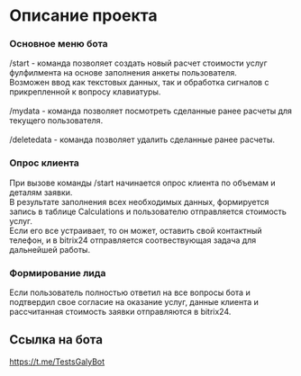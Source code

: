 # Описание проекта
### Основное меню бота
/start - команда позволяет создать новый расчет стоимости услуг фулфилмента на основе заполнения анкеты пользователя.</br>
Возможен ввод как текстовых данных, так и обработка сигналов с прикрепленной к вопросу клавиатуры.</br></br>
/mydata - команда позволяет посмотреть сделанные ранее расчеты для текущего пользователя.</br></br>
/deletedata - команда позволяет удалить сделанные ранее расчеты.
### Опрос клиента
При вызове команды /start начинается опрос клиента по объемам и деталям заявки.</br>
В результате заполнения всех необходимых данных, формируется запись в таблице Calculations
и пользователю отправляется стоимость услуг.</br>
Если его все устраивает, то он может, оставить свой контактный телефон, и в bitrix24
отправляется соотвествующая задача для дальнейшей работы.
### Формирование лида
Если пользователь полностью ответил на все вопросы бота и подтвердил свое согласие
на оказание услуг, данные клиента и рассчитанная стоимость заявки отправляются в bitrix24.
## Ссылка на бота
<https://t.me/TestsGalyBot>
